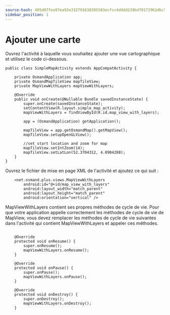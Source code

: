 ```yaml
---
source-hash: 405d07fea97ea92e332791638395503ecfcc4dddd239bdf0172961dbc56b45aa 
sidebar_position: 1
---
```


# Ajouter une carte
Ouvrez l'activité à laquelle vous souhaitez ajouter une vue cartographique et utilisez le code ci-dessous.

```
public class SimpleMapActivity extends AppCompatActivity {

	private OsmandApplication app;
	private OsmandMapTileView mapTileView;
	private MapViewWithLayers mapViewWithLayers;

	@Override
	public void onCreate(@Nullable Bundle savedInstanceState) {
		super.onCreate(savedInstanceState);
		setContentView(R.layout.simple_map_activity);
		mapViewWithLayers = findViewById(R.id.map_view_with_layers);

		app = (OsmandApplication) getApplication();

		mapTileView = app.getOsmandMap().getMapView();
		mapTileView.setupOpenGLView();

		//set start location and zoom for map
		mapTileView.setIntZoom(14);
		mapTileView.setLatLon(52.3704312, 4.8904288);
	}
}
```

Ouvrez le fichier de mise en page XML de l'activité et ajoutez ce qui suit :

```
	<net.osmand.plus.views.MapViewWithLayers
		android:id="@+id/map_view_with_layers"
		android:layout_width="match_parent"
		android:layout_height="match_parent"
		android:orientation="vertical" />		
```

MapViewWithLayers contient ses propres méthodes de cycle de vie. Pour que votre application appelle correctement les méthodes de cycle de vie de MapView, vous devez remplacer les méthodes de cycle de vie suivantes dans l'activité qui contient MapViewWithLayers et appeler ces méthodes.

```

	@Override
	protected void onResume() {
		super.onResume();
		mapViewWithLayers.onResume();
	}

	@Override
	protected void onPause() {
		super.onPause();
		mapViewWithLayers.onPause();
	}

	@Override
	protected void onDestroy() {
		super.onDestroy();
		mapViewWithLayers.onDestroy();
	}
```

